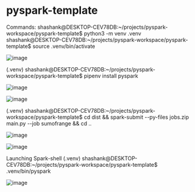# pyspark-template

Commands:
shashank@DESKTOP-CEV78DB:~/projects/pyspark-workspace/pyspark-template$ python3 -m venv .venv
shashank@DESKTOP-CEV78DB:~/projects/pyspark-workspace/pyspark-template$ source .venv/bin/activate

![image](https://user-images.githubusercontent.com/96636835/178110726-b229000b-4a7c-4813-bd2d-f05a5724d38b.png)



(.venv) shashank@DESKTOP-CEV78DB:~/projects/pyspark-workspace/pyspark-template$ pipenv install pyspark

![image](https://user-images.githubusercontent.com/96636835/178110735-3c875a60-0d4b-422f-8b48-bbac910d36f7.png)

![image](https://user-images.githubusercontent.com/96636835/178110743-e33d7817-106b-457f-9009-1f29e44bc954.png)



(.venv) shashank@DESKTOP-CEV78DB:~/projects/pyspark-workspace/pyspark-template$ 
cd dist && spark-submit --py-files jobs.zip main.py --job sumofrange && cd ..

![image](https://user-images.githubusercontent.com/96636835/178110786-cb317ffd-e282-4218-84bc-b7053717fa6b.png)

![image](https://user-images.githubusercontent.com/96636835/178110811-f5183578-8769-41ea-9879-a17c3734e41e.png)



Launching Spark-shell
(.venv) shashank@DESKTOP-CEV78DB:~/projects/pyspark-workspace/pyspark-template$ .venv/bin/pyspark

![image](https://user-images.githubusercontent.com/96636835/178110845-7f37638f-e701-4632-8f7f-fa40dac5d8f2.png)
